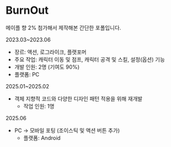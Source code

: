 # BurnOut

메이플 향 2% 첨가해서 제작해본 간단한 포폴입니다.

2023.03~2023.06
- 장르: 액션, 로그라이크, 플랫포머
- 주요 작업: 캐릭터 이동 및 점프, 캐릭터 공격 및 스킬, 설정(옵션) 기능
- 개발 인원: 2명 (기여도 90%)
- 플랫폼: PC

2025.01~2025.02
+ 객체 지향적 코드와 다양한 디자인 패턴 적용을 위해 재개발
  - 작업 인원: 1명

2025.06
+ PC -> 모바일 포팅 (조이스틱 및 액션 버튼 추가)
  - 플랫폼: Android
